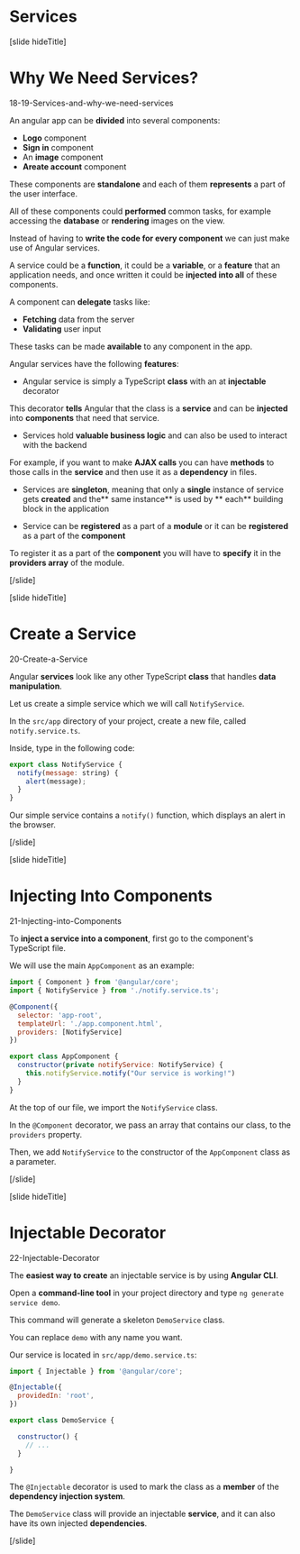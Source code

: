 # Services

[slide hideTitle]

# Why We Need Services?

18-19-Services-and-why-we-need-services

An angular app can be **divided** into several components:

- **Logo** component 
- **Sign in** component 
- An **image** component 
- **Areate account** component

These components are **standalone** and each of them **represents** a part of the user interface.

All of these components could **performed** common tasks, for example accessing the **database** or **rendering** images on the view.

Instead of having to **write the code for every component** we can just make use of Angular services.

A service could be a **function**, it could be a **variable**, or a **feature** that an application needs, and once written it could be **injected into all** of these components.
 
A component can **delegate** tasks like:
- **Fetching** data from the server
- **Validating** user input

These tasks can be made **available** to any component in the app.

Angular services have the following **features**:

- Angular service is simply a TypeScript **class** with an at **injectable** decorator

This decorator **tells** Angular that the class is a **service** and can be **injected** into **components** that need that service.

- Services hold **valuable business logic** and can also be used to interact with the backend 

For example, if you want to make **AJAX calls** you can have **methods** to those calls in the **service** and then use it as a **dependency** in files.

- Services are **singleton**, meaning that only a **single** instance of service gets **created** and the** same instance** is used by ** each** building block in the application 

- Service can be **registered** as a part of a **module** or it can be **registered** as a part of the **component** 

To register it as a part of the **component** you will have to **specify** it in the **providers array** of the module.

[/slide]

[slide hideTitle]

# Create a Service

20-Create-a-Service

Angular **services** look like any other TypeScript **class** that handles **data manipulation**.

Let us create a simple service which we will call `NotifyService`.

In the `src/app` directory of your project, create a new file, called `notify.service.ts`.

Inside, type in the following code:

```js
export class NotifyService {
  notify(message: string) { 
    alert(message); 
  }
}
```

Our simple service contains a `notify()` function, which displays an alert in the browser.

[/slide]


[slide hideTitle]

# Injecting Into Components

21-Injecting-into-Components

To **inject a service into a component**, first go to the component's TypeScript file.

We will use the main `AppComponent` as an example:

```js
import { Component } from '@angular/core';
import { NotifyService } from './notify.service.ts';

@Component({
  selector: 'app-root',
  templateUrl: './app.component.html',
  providers: [NotifyService]
})

export class AppComponent {
  constructor(private notifyService: NotifyService) {
    this.notifyService.notify("Our service is working!")
  }
}
```

At the top of our file, we import the `NotifyService` class.

In the `@Component` decorator, we pass an array that contains our class, to the `providers` property.

Then, we add `NotifyService` to the constructor of the `AppComponent` class as a parameter.

[/slide]


[slide hideTitle]

# Injectable Decorator

22-Injectable-Decorator

The **easiest way to create** an injectable service is by using **Angular CLI**.

Open a **command-line tool** in your project directory and type `ng generate service demo`.

This command will generate a skeleton `DemoService` class.

You can replace `demo` with any name you want.

Our service is located in `src/app/demo.service.ts`:

```js
import { Injectable } from '@angular/core';

@Injectable({
  providedIn: 'root',
})

export class DemoService {

  constructor() { 
    // ...
  }

}
```

The `@Injectable` decorator is used to mark the class as a **member** of the **dependency injection system**.

The `DemoService` class will provide an injectable **service**, and it can also have its own injected **dependencies**.

[/slide]